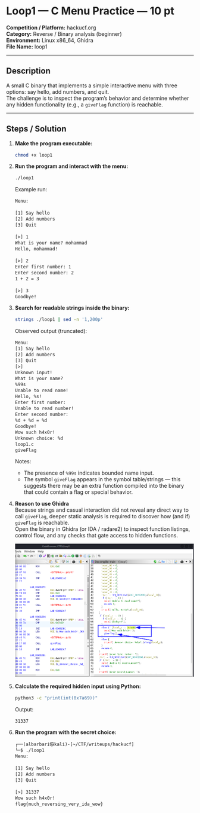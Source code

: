 # Loop1 — C Menu Practice — 10 pt

**Competition / Platform:** hackucf.org  
**Category:** Reverse / Binary analysis (beginner)  
**Environment:** Linux x86_64, Ghidra   
**File Name:** loop1  

---

## Description
A small C binary that implements a simple interactive menu with three options: say hello, add numbers, and quit.  
The challenge is to inspect the program’s behavior and determine whether any hidden functionality (e.g., a `giveFlag` function) is reachable.

---

## Steps / Solution

1. **Make the program executable:**
   ```bash
   chmod +x loop1
   ```

2. **Run the program and interact with the menu:**
   ```bash
   ./loop1
   ```
   Example run:
   ```
   Menu:

   [1] Say hello
   [2] Add numbers
   [3] Quit

   [>] 1
   What is your name? mohammad
   Hello, mohammad!

   [>] 2
   Enter first number: 1
   Enter second number: 2
   1 + 2 = 3

   [>] 3
   Goodbye!
   ```

3. **Search for readable strings inside the binary:**
   ```bash
   strings ./loop1 | sed -n '1,200p'
   ```
   Observed output (truncated):
   ```
   Menu:
   [1] Say hello
   [2] Add numbers
   [3] Quit
   [>] 
   Unknown input!
   What is your name? 
   %99s
   Unable to read name!
   Hello, %s!
   Enter first number: 
   Unable to read number!
   Enter second number: 
   %d + %d = %d
   Goodbye!
   Wow such h4x0r!
   Unknown choice: %d
   loop1.c
   giveFlag
   ```

   Notes:  
   - The presence of `%99s` indicates bounded name input.  
   - The symbol `giveFlag` appears in the symbol table/strings — this suggests there may be an extra function compiled into the binary that could contain a flag or special behavior.

4. **Reason to use Ghidra**  
   Because strings and casual interaction did not reveal any direct way to call `giveFlag`, deeper static analysis is required to discover how (and if) `giveFlag` is reachable.  
   Open the binary in Ghidra (or IDA / radare2) to inspect function listings, control flow, and any checks that gate access to hidden functions.

   ![Loop1 program menu (screenshot)](loop1.png)

5. **Calculate the required hidden input using Python:**
   ```bash
   python3 -c "print(int(0x7a69))"
   ```
   Output:
   ```
   31337
   ```

6. **Run the program with the secret choice:**
   ```
   ┌──(albarbari㉿kali)-[~/CTF/writeups/hackucf]
   └─$ ./loop1
   Menu:

   [1] Say hello
   [2] Add numbers
   [3] Quit

   [>] 31337
   Wow such h4x0r!
   flag{much_reversing_very_ida_wow}
   ```
